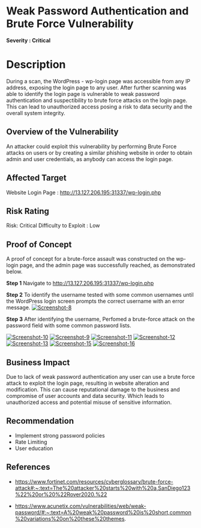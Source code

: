 ﻿# Weak Password Authentication and Brute Force Vulnerability

**Severity : Critical**

# Description
During a scan, the WordPress - wp-login page was accessible from any IP address, exposing the login page to any user. After further scanning was able to identify the login page is vulnerable to weak password authentication and suspectibility to  brute force attacks on the login page. This can lead to unauthorized access posing a risk to data security and the overall system integrity.
 
## Overview of the Vulnerability
An attacker could exploit this vulnerability by performing Brute Force attacks on users or by creating a similar phishing website in order to obtain admin and user credentials, as anybody can access the login page.
## Affected Target
Website Login Page : http://13.127.206.195:31337/wp-login.php

## Risk Rating
Risk: Critical
Difficulty to Exploit : Low

## Proof of Concept
A proof of concept for a brute-force assault was constructed on the wp-login page, and the admin page was successfully reached, as demonstrated below.

**Step 1**
Navigate to http://13.127.206.195:31337/wp-login.php 

**Step 2**
To identify the username tested with some common usernames until the WordPress login screen prompts the correct username with an error message.
<a href="https://ibb.co/BC68Vcg"><img src="https://i.ibb.co/87xFDNj/Screenshot-8.png" alt="Screenshot-8" border="0"></a>

**Step 3**
After identifying the username,
Perfomed a brute-force attack on the password field with some common password lists.

<a href="https://ibb.co/cbqWhT7"><img src="https://i.ibb.co/4skbRN5/Screenshot-10.png" alt="Screenshot-10" border="0"></a>
<a href="https://ibb.co/QMTb14H"><img src="https://i.ibb.co/pdM09SK/Screenshot-9.png" alt="Screenshot-9" border="0"></a>
<a href="https://ibb.co/nDqwSkg"><img src="https://i.ibb.co/fCVX701/Screenshot-11.png" alt="Screenshot-11" border="0"></a>
<a href="https://ibb.co/42T8hsd"><img src="https://i.ibb.co/1MqrFs6/Screenshot-12.png" alt="Screenshot-12" border="0"></a>
<a href="https://ibb.co/mycpVyR"><img src="https://i.ibb.co/2MkJ1MF/Screenshot-13.png" alt="Screenshot-13" border="0"></a>
<a href="https://ibb.co/g6bZmQF"><img src="https://i.ibb.co/mSr5bdF/Screenshot-15.png" alt="Screenshot-15" border="0"></a>
<a href="https://ibb.co/rFCPRRF"><img src="https://i.ibb.co/34DX994/Screenshot-16.png" alt="Screenshot-16" border="0"></a>

## Business Impact
Due to lack of weak password authentication any user can use a brute force attack to exploit the login page, resulting in website alteration and modification. This can cause reputational damage to the business and compromise of user accounts and data security. Which leads to unauthorized access and potential misuse of sensitive information.


## Recommendation

 - Implement strong password policies
 - Rate Limiting 
 - User education
 
## References

 - https://www.fortinet.com/resources/cyberglossary/brute-force-attack#:~:text=The%20attacker%20starts%20with%20a,SanDiego123%22%20or%20%22Rover2020.%22

 - https://www.acunetix.com/vulnerabilities/web/weak-password/#:~:text=A%20weak%20password%20is%20short,common%20variations%20on%20these%20themes.

